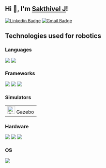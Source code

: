 ## Hi 👋, I'm [Sakthivel J](https://github.com/sakthivelj)!

[![Linkedin Badge](https://img.shields.io/badge/-LinkedIn-0e76a8?style=flat-square&logo=Linkedin&logoColor=white)](https://www.linkedin.com/in/sakthivel-j)
[![Gmail Badge](https://img.shields.io/badge/Gmail-D14836?style=for-the-badge&logo=gmail&logoColor=white)](sakthivel1023@gmail.com)

<!-- #### About me -->


## Technologies used for robotics

<h3>Languages</h3>
<p>
  <img src="https://img.shields.io/badge/Python-3776AB?style=for-the-badge&logo=python&logoColor=white"/>
  <img src="https://img.shields.io/badge/c++-%2300599C.svg?style=for-the-badge&logo=c%2B%2B&logoColor=white"/>
</p>
<h3>Frameworks</h3>
<p>
  <img src="https://img.shields.io/badge/ros-%230A0FF9.svg?style=for-the-badge&logo=ros&logoColor=white"/>
  <img src="https://img.shields.io/badge/opencv-%23white.svg?style=for-the-badge&logo=opencv&logoColor=white"/>
  <img src="https://img.shields.io/badge/django-%23092E20.svg?style=for-the-badge&logo=django&logoColor=white"/>
</p>
<h3>Simulators</h3>
<table>
  <tbody>
    <tr>
      <td><img alt="Gazebo" src="https://seeklogo.com/images/G/gazebo-logo-51C46471CA-seeklogo.com.png" width="25"/> Gazebo</td>
<!--       <td><img alt="pybullet" src="https://avatars.githubusercontent.com/u/6955508?s=200&v=4" width="25"/> pybullet</td>
      <td><img alt="Webots" src="https://pbs.twimg.com/profile_images/1399950004/ladybug_shadow_400x400.png" width="25"/> Webots</td> -->
    </tr>
  </tbody>
</table>


<h3>Hardware</h3>
<p>
  <img src="https://img.shields.io/badge/nVIDIA-%2376B900.svg?style=for-the-badge&logo=nVIDIA&logoColor=white"/>
  <img src="https://img.shields.io/badge/-RaspberryPi-C51A4A?style=for-the-badge&logo=Raspberry-Pi"/>
  <img src="https://img.shields.io/badge/-Arduino-00979D?style=for-the-badge&logo=Arduino&logoColor=white"/>
</p>
<h3>OS</h3>
<p>
  <img src="https://img.shields.io/badge/Ubuntu-E95420?style=for-the-badge&logo=ubuntu&logoColor=white"/>
</p>


<!---
sakthivelj/sakthivelj is a ✨ special ✨ repository because its `README.md` (this file) appears on your GitHub profile.
You can click the Preview link to take a look at your changes.
--->
